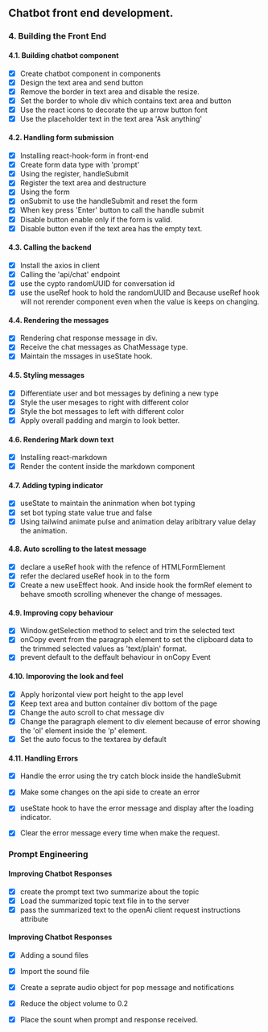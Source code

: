 ## Chatbot front end development.

### 4. Building the Front End

#### 4.1. Building chatbot component
- [x] Create chatbot component in components
- [x] Design the text area and send button
- [x] Remove the border in text area and disable the resize.
- [x] Set the border to whole div which contains text area and button
- [x] Use the react icons to decorate the up arrow button font
- [x] Use the placeholder text in the text area 'Ask anything'

#### 4.2. Handling form submission
- [x] Installing react-hook-form in front-end
- [x] Create form data type with 'prompt'
- [x] Using the register, handleSubmit
- [x] Register the text area and destructure
- [x] Using the form
- [x] onSubmit to use the handleSubmit and reset the form
- [x] When key press 'Enter' button to call the handle submit
- [x] Disable button enable only if the form is valid.
- [x] Disable button even if the text area has the empty text.

#### 4.3. Calling the backend
- [x] Install the axios in client
- [x] Calling the 'api/chat' endpoint
- [x] use the cypto randomUUID for conversation id
- [x] use the useRef hook to hold the randomUUID and Because useRef hook will not rerender component even when the value is keeps on changing. 

#### 4.4. Rendering the messages
- [x] Rendering chat response message in div.
- [x] Receive the chat messages as ChatMessage type.
- [x] Maintain the mssages in useState hook.
  
#### 4.5. Styling messages
- [x] Differentiate user and bot messages by defining a new type
- [x] Style the user mesages to right with different color
- [x] Style the bot messages to left with different color
- [x] Apply overall padding and margin to look better. 
  
#### 4.6. Rendering Mark down text
- [x] Installing react-markdown
- [x] Render the content inside the markdown component

#### 4.7. Adding typing indicator
- [x] useState to maintain the aninmation when bot typing
- [x] set bot typing state value true and false
- [x] Using tailwind animate pulse and animation delay aribitrary value delay the animation.

#### 4.8. Auto scrolling to the latest message
- [x] declare a useRef hook with the refence of HTMLFormElement
- [x] refer the declared useRef hook in to the form
- [x] Create a new useEffect hook. And inside hook the formRef element to behave smooth scrolling whenever the change of messages.

#### 4.9. Improving copy behaviour
- [x] Window.getSelection method to select and trim the selected text
- [x] onCopy event from the paragraph element to set the clipboard data to the trimmed selected values as 'text/plain' format.
- [x] prevent default to the deffault behaviour in onCopy Event
  
#### 4.10. Imporoving the look and feel
- [x] Apply horizontal view port height to the app level
- [x] Keep text area and button container div bottom of the page
- [x] Change the auto scroll to chat message div
- [x] Change the paragraph element to div element because of error showing the 'ol' element inside the 'p' element.
- [x] Set the auto focus to the textarea by default
  
#### 4.11. Handling Errors
- [x] Handle the error using the try catch block inside the handleSubmit
- [x] Make some changes on the api side to create an error
- [x] useState hook to have the error message and display after the loading indicator.
- [x] Clear the error message every time when make the request.


### Prompt Engineering

#### Improving Chatbot Responses
- [x] create the prompt text two summarize about the topic
- [x] Load the summarized topic text file in to the server
- [x] pass the summarized text to the openAi client request instructions attribute
  
#### Improving Chatbot Responses
- [x] Adding a sound files
- [x] Import the sound file
- [x] Create a seprate audio object for pop message and notifications
- [x] Reduce the object volume to 0.2
- [x] Place the sount when prompt and response received.

